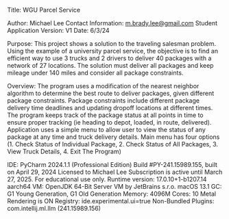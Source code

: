 Title: WGU Parcel Service

Author: Michael Lee
Contact Information: m.brady.lee@gmail.com
Student Application Version: V1
Date: 6/3/24

Purpose: This project shows a solution to the traveling salesman problem. Using the example of a university parcel service, the objective is to find an efficient way to use 3 trucks and 2 drivers to deliver 40 packages with a network of 27 locations.
The solution must deliver all packages and keep mileage under 140 miles and consider all package constraints.

Overview: The program uses a modification of the nearest neighbor algorithm to determine the best route to deliver packages, given different package constraints.
Package constraints include different package delivery time deadlines and updating dropoff locations at different times. 
The program keeps track of the package status at all points in time to ensure proper tracking (ie heading to depot, loaded, in route, delivered).
Application uses a simple menu to allow user to view the status of any package at any time and truck delivery details.
Main menu has four options (1. Check Status of Individual Package, 2. Check Status of All Packages, 3. View Truck Details, 4. Exit The Program)

IDE: PyCharm 2024.1.1 (Professional Edition)
Build #PY-241.15989.155, built on April 29, 2024
Licensed to Michael Lee
Subscription is active until March 27, 2025.
For educational use only.
Runtime version: 17.0.10+1-b1207.14 aarch64
VM: OpenJDK 64-Bit Server VM by JetBrains s.r.o.
macOS 13.1
GC: G1 Young Generation, G1 Old Generation
Memory: 4096M
Cores: 10
Metal Rendering is ON
Registry:
  ide.experimental.ui=true
Non-Bundled Plugins:
  com.intellij.ml.llm (241.15989.156)
